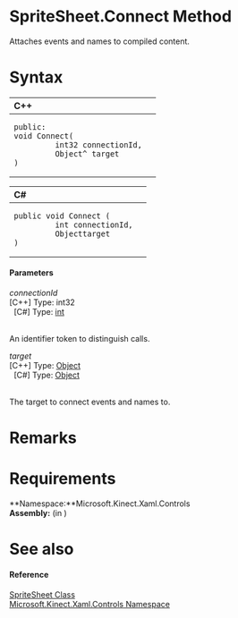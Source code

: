 SpriteSheet.Connect Method  
==========================  

Attaches events and names to compiled content. <span id="syntaxSection"></span>

Syntax  
======  

<table>
<colgroup>
<col width="100%" />
</colgroup>
<thead>
<tr class="header">
<th align="left">C++</th>
</tr>
</thead>
<tbody>
<tr class="odd">
<td align="left"><pre><code>public:  
void Connect(  
         int32 connectionId,  
         Object^ target  
)</code></pre></td>
</tr>
</tbody>
</table>

<table>
<colgroup>
<col width="100%" />
</colgroup>
<thead>
<tr class="header">
<th align="left">C#</th>
</tr>
</thead>
<tbody>
<tr class="odd">
<td align="left"><pre><code>public void Connect (  
         int connectionId,  
         Objecttarget  
)</code></pre></td>
</tr>
</tbody>
</table>

<span id="ID4EG"></span>
#### Parameters  

*connectionId*    
[C++] Type: int32  
  [C\#] Type: [int](http://msdn.microsoft.com/en-us/library/system.int32.aspx)  
   

An identifier token to distinguish calls.  

*target*    
[C++] Type: [Object](http://msdn.microsoft.com/en-us/library/hh748265.aspx)  
  [C\#] Type: [Object](http://msdn.microsoft.com/en-us/library/system.object.aspx)  
   

The target to connect events and names to.  

<span id="remarks"></span>

Remarks  
=======  

<span id="requirements"></span>

Requirements  
============  

**Namespace:**Microsoft.Kinect.Xaml.Controls  
**Assembly:** (in )  

<span id="ID4EIB"></span>

See also  
========  

<span id="ID4EKB"></span>
#### Reference  

[SpriteSheet Class](../../SpriteSheet_Class.md)  
 [Microsoft.Kinect.Xaml.Controls Namespace](../../../Kinect.Xaml.Controls.md)  



<!--Please do not edit the data in the comment block below.-->
<!--
TOCTitle : Connect Method
RLTitle : SpriteSheet.Connect Method
KeywordK : Connect method
KeywordK : SpriteSheet.Connect method
KeywordF : Microsoft.Kinect.Xaml.Controls.SpriteSheet.Connect
KeywordF : SpriteSheet.Connect
KeywordF : Connect
KeywordF : Microsoft.Kinect.Xaml.Controls.SpriteSheet.Connect(System.Int32,System.Object)
KeywordA : M:Microsoft.Kinect.Xaml.Controls.SpriteSheet.Connect(System.Int32,System.Object)
AssetID : M:Microsoft.Kinect.Xaml.Controls.SpriteSheet.Connect(System.Int32,System.Object)
Locale : en-us
CommunityContent : 1
APIType : Managed
APILocation : 
APIName : Microsoft.Kinect.Xaml.Controls.SpriteSheet.Connect
TargetOS : Windows
TopicType : kbSyntax
DevLang : VB
DevLang : CSharp
DevLang : JavaScript
DevLang : C++
DocSet : K4Wv2
ProjType : K4Wv2Proj
Technology : Kinect for Windows
Product : Kinect for Windows SDK v2
productversion : 20
-->
